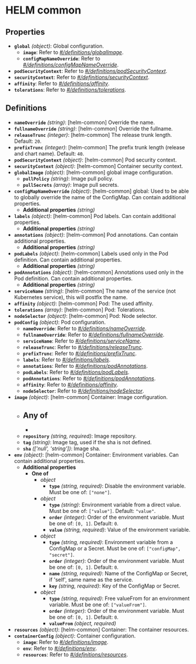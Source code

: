 # HELM common

## Properties

- **`global`** _(object)_: Global configuration.
  - **`image`**: Refer to _[#/definitions/globalImage](#definitions/globalImage)_.
  - **`configMapNameOverride`**: Refer to _[#/definitions/configMapNameOverride](#definitions/configMapNameOverride)_.
- **`podSecurityContext`**: Refer to _[#/definitions/podSecurityContext](#definitions/podSecurityContext)_.
- **`securityContext`**: Refer to _[#/definitions/securityContext](#definitions/securityContext)_.
- **`affinity`**: Refer to _[#/definitions/affinity](#definitions/affinity)_.
- **`tolerations`**: Refer to _[#/definitions/tolerations](#definitions/tolerations)_.

## Definitions

- <a id="definitions/nameOverride"></a>**`nameOverride`** _(string)_: [helm-common] Override the name.
- <a id="definitions/fullnameOverride"></a>**`fullnameOverride`** _(string)_: [helm-common] Override the fullname.
- <a id="definitions/releaseTrunc"></a>**`releaseTrunc`** _(integer)_: [helm-common] The release trunk length. Default: `20`.
- <a id="definitions/prefixTrunc"></a>**`prefixTrunc`** _(integer)_: [helm-common] The prefix trunk length (release and chart name). Default: `40`.
- <a id="definitions/podSecurityContext"></a>**`podSecurityContext`** _(object)_: [helm-common] Pod security context.
- <a id="definitions/securityContext"></a>**`securityContext`** _(object)_: [helm-common] Container security context.
- <a id="definitions/globalImage"></a>**`globalImage`** _(object)_: [helm-common] global image configuration.
  - **`pullPolicy`** _(string)_: Image pull policy.
  - **`pullSecrets`** _(array)_: Image pull secrets.
- <a id="definitions/configMapNameOverride"></a>**`configMapNameOverride`** _(object)_: [helm-common] global: Used to be able to globally override the name of the ConfigMap. Can contain additional properties.
  - **Additional properties** _(string)_
- <a id="definitions/labels"></a>**`labels`** _(object)_: [helm-common] Pod labels. Can contain additional properties.
  - **Additional properties** _(string)_
- <a id="definitions/annotations"></a>**`annotations`** _(object)_: [helm-common] Pod annotations. Can contain additional properties.
  - **Additional properties** _(string)_
- <a id="definitions/podLabels"></a>**`podLabels`** _(object)_: [helm-common] Labels used only in the Pod definition. Can contain additional properties.
  - **Additional properties** _(string)_
- <a id="definitions/podAnnotations"></a>**`podAnnotations`** _(object)_: [helm-common] Annotations used only in the Pod definition. Can contain additional properties.
  - **Additional properties** _(string)_
- <a id="definitions/serviceName"></a>**`serviceName`** _(string)_: [helm-common] The name of the service (not Kubernetes service), this will postfix the name.
- <a id="definitions/affinity"></a>**`affinity`** _(object)_: [helm-common] Pod: The used affinity.
- <a id="definitions/tolerations"></a>**`tolerations`** _(array)_: [helm-common] Pod: Tolerations.
- <a id="definitions/nodeSelector"></a>**`nodeSelector`** _(object)_: [helm-common] Pod: Node selector.
- <a id="definitions/podConfig"></a>**`podConfig`** _(object)_: Pod configuration.
  - **`nameOverride`**: Refer to _[#/definitions/nameOverride](#definitions/nameOverride)_.
  - **`fullnameOverride`**: Refer to _[#/definitions/fullnameOverride](#definitions/fullnameOverride)_.
  - **`serviceName`**: Refer to _[#/definitions/serviceName](#definitions/serviceName)_.
  - **`releaseTrunc`**: Refer to _[#/definitions/releaseTrunc](#definitions/releaseTrunc)_.
  - **`prefixTrunc`**: Refer to _[#/definitions/prefixTrunc](#definitions/prefixTrunc)_.
  - **`labels`**: Refer to _[#/definitions/labels](#definitions/labels)_.
  - **`annotations`**: Refer to _[#/definitions/podAnnotations](#definitions/podAnnotations)_.
  - **`podLabels`**: Refer to _[#/definitions/podLabels](#definitions/podLabels)_.
  - **`podAnnotations`**: Refer to _[#/definitions/podAnnotations](#definitions/podAnnotations)_.
  - **`affinity`**: Refer to _[#/definitions/affinity](#definitions/affinity)_.
  - **`nodeSelector`**: Refer to _[#/definitions/nodeSelector](#definitions/nodeSelector)_.
- <a id="definitions/image"></a>**`image`** _(object)_: [helm-common] Container: Image configuration.
  - ## **Any of**
    -
  - **`repository`** _(string, required)_: Image repository.
  - **`tag`** _(string)_: Image tag, used if the sha is not defined.
  - **`sha`** _(['null', 'string'])_: Image sha.
- <a id="definitions/env"></a>**`env`** _(object)_: [helm-common] Container: Environment variables. Can contain additional properties.
  - **Additional properties**
    - **One of**
      - _object_
        - **`type`** _(string, required)_: Disable the environment variable. Must be one of: `["none"]`.
      - _object_
        - **`type`** _(string)_: Environment variable from a direct value. Must be one of: `["value"]`. Default: `"value"`.
        - **`order`** _(integer)_: Order of the environment variable. Must be one of: `[0, 1]`. Default: `0`.
        - **`value`** _(string, required)_: Value of the environment variable.
      - _object_
        - **`type`** _(string, required)_: Environment variable from a ConfigMap or a Secret. Must be one of: `["configMap", "secret"]`.
        - **`order`** _(integer)_: Order of the environment variable. Must be one of: `[0, 1]`. Default: `0`.
        - **`name`** _(string, required)_: Name of the ConfigMap or Secret, if 'self', same name as the service.
        - **`key`** _(string, required)_: Key of the ConfigMap or Secret.
      - _object_
        - **`type`** _(string, required)_: Free valueFrom for an environment variable. Must be one of: `["valueFrom"]`.
        - **`order`** _(integer)_: Order of the environment variable. Must be one of: `[0, 1]`. Default: `0`.
        - **`valueFrom`** _(object, required)_
- <a id="definitions/resources"></a>**`resources`** _(object)_: [helm-common] Container: The container resources.
- <a id="definitions/containerConfig"></a>**`containerConfig`** _(object)_: Container configuration.
  - **`image`**: Refer to _[#/definitions/image](#definitions/image)_.
  - **`env`**: Refer to _[#/definitions/env](#definitions/env)_.
  - **`resources`**: Refer to _[#/definitions/resources](#definitions/resources)_.
